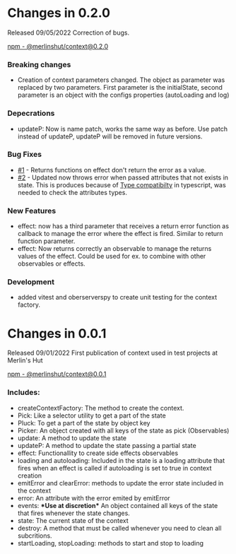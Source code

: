 # Changes in 0.2.0

Released 09/05/2022
Correction of bugs.

[npm - @merlinshut/context@0.2.0](https://www.npmjs.com/package/@merlinshut/context/v/0.2.0)

### Breaking changes

- Creation of context parameters changed. The object as parameter was replaced by two parameters. First parameter is the initialState, second parameter is an object with the configs properties (autoLoading and log)

### Depecrations

- updateP: Now is name patch, works the same way as before. Use patch instead of updateP, updateP will be removed in future versions.

### Bug Fixes

- [#1](https://github.com/Merlin-Apps/context/issues/1) - Returns functions on effect don't return the error as a value.
- [#2](https://github.com/Merlin-Apps/context/issues/2) - Updated now throws error when passed attributes that not exists in state. This is produces because of [Type compatibilty](https://www.typescriptlang.org/docs/handbook/type-compatibility.html#starting-out) in typescript, was needed to check the attributes types.

### New Features

- effect: now has a third parameter that receives a return error function as callback to manage the error where the effect is fired. Similar to return function parameter.
- effect: Now returns correctly an observable to manage the returns values of the effect. Could be used for ex. to combine with other observables or effects.

### Development

- added vitest and oberserverspy to create unit testing for the context factory.

# Changes in 0.0.1

Released 09/01/2022
First publication of context used in test projects at Merlin's Hut

[npm - @merlinshut/context@0.0.1](https://www.npmjs.com/package/@merlinshut/context/v/0.0.1)

### Includes:

- createContextFactory: The method to create the context.
- Pick: Like a selector utility to get a part of the state
- Pluck: To get a part of the state by object key
- Picker: An object created with all keys of the state as pick (Observables)
- update: A method to update the state
- updateP: A method to update the state passing a partial state
- effect: Functionallity to create side effects observables
- loading and autoloading: Included in the state is a loading attribute that fires when an effect is called if autoloading is set to true in context creation
- emitError and clearError: methods to update the error state included in the context
- error: An attribute with the error emited by emitError
- events: **\*Use at discretion\*** An object contained all keys of the state that fires whenever the state changes.
- state: The current state of the context
- destroy: A method that must be called whenever you need to clean all subcritions.
- startLoading, stopLoading: methods to start and stop to loading
